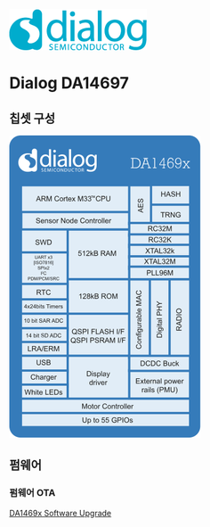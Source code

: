 ![Dialog 로고](../../res/logo/dslogoBlueSmall.png)
# Dialog DA14697
## 칩셋 구성
![Dialog DA1469x Block Diagram](../../res/asset/da1469x-block-diagram.svg)
## 펌웨어
### 펌웨어 OTA
[DA1469x Software Upgrade](./fota/README.md)
